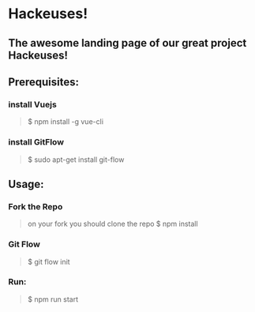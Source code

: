 # Hackeuses!

## The awesome landing page of our great project Hackeuses!


## Prerequisites:

### install Vuejs
> $ npm install -g vue-cli

### install GitFlow
> $ sudo apt-get install git-flow

## Usage:

### Fork the Repo
> on your fork you should clone the repo
> $ npm install

### Git Flow
> $ git flow init

### Run:
> $ npm run start

